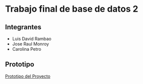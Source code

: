 # Trabajo final de base de datos 2

## Integrantes

- Luis David Rambao
- Jose Raul Monroy
- Carolina Petro

## Prototipo

[Prototipo del Proyecto](https://www.figma.com/file/UnBFaMYwhexc7Hc5J9J4g2/e-Commerce-Fashion?type=design&node-id=0-1&mode=design&t=8DbpNfEjr5w2lJf8-0)
